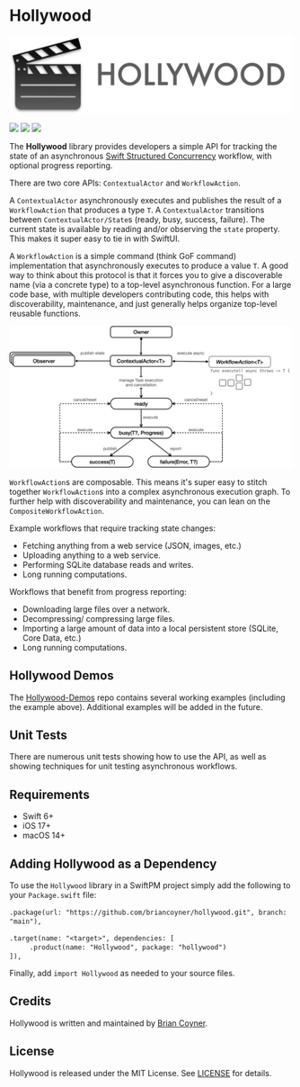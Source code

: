 # Hollywood

![Header](Hollywood-Header.png)

<p align="leading">
    <img src="https://img.shields.io/badge/iOS-17.0+-blue.svg" />
    <img src="https://img.shields.io/badge/macOS-14.0+-brightgreen.svg" />
    <img src="https://img.shields.io/badge/Swift-6-ff69b4.svg" />
</p>

The **Hollywood** library provides developers a simple API for tracking the state of an asynchronous [Swift Structured Concurrency](https://docs.swift.org/swift-book/LanguageGuide/Concurrency.html) workflow, with optional progress reporting.

There are two core APIs: `ContextualActor` and `WorkflowAction`.

A `ContextualActor` asynchronously executes and publishes the result of a `WorkflowAction` that produces a type `T`.
A `ContextualActor` transitions between `ContextualActor/State`s (ready, busy, success, failure). The current
state is available by reading and/or observing the `state` property. This makes it super easy to tie in with SwiftUI.

A `WorkflowAction` is a simple command (think GoF command) implementation that asynchronously executes to produce a value `T`.
A good way to think about this protocol is that it forces you to give a discoverable name (via a concrete type) to a
top-level asynchronous function. For a large code base, with multiple developers contributing code, this helps with 
discoverability, maintenance, and just generally helps organize top-level reusable functions.

![ContextualActor](ContextualActor.png)

`WorkflowAction`s are composable. This means it's super easy to stitch together `WorkflowAction`s into a complex
asynchronous execution graph. To further help with discoverability and maintenance, you can lean on the 
`CompositeWorkflowAction`. 

Example workflows that require tracking state changes:
- Fetching anything from a web service (JSON, images, etc.)
- Uploading anything to a web service.
- Performing SQLite database reads and writes.
- Long running computations. 

Workflows that benefit from progress reporting:
- Downloading large files over a network.
- Decompressing/ compressing large files.
- Importing a large amount of data into a local persistent store (SQLite, Core Data, etc.)
- Long running computations.

## Hollywood Demos

The [Hollywood-Demos](https://github.com/briancoyner/hollywood-demos) repo contains several working examples (including the example above). Additional examples will be added in the future. 


## Unit Tests

There are numerous unit tests showing how to use the API, as well as showing techniques for unit testing asynchronous workflows. 

## Requirements
- Swift 6+
- iOS 17+
- macOS 14+

## Adding Hollywood as a Dependency

To use the `Hollywood` library in a SwiftPM project simply add the following to your `Package.swift` file:

```
.package(url: "https://github.com/briancoyner/hollywood.git", branch: "main"),
```

```
.target(name: "<target>", dependencies: [
     .product(name: "Hollywood", package: "hollywood")
]),
```

Finally, add `import Hollywood` as needed to your source files.


## Credits

Hollywood is written and maintained by [Brian Coyner](https://briancoyner.github.io).


## License

Hollywood is released under the MIT License.
See [LICENSE](https://github.com/briancoyner/hollywood/blob/master/LICENSE) for details.
